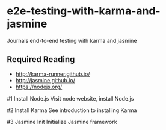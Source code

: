 # e2e-testing-with-karma-and-jasmine
Journals end-to-end testing with karma and jasmine

## Required Reading
- http://karma-runner.github.io/
- http://jasmine.github.io/
- https://nodejs.org/

#1 Install Node.js
Visit node website, install Node.js

#2 Install Karma
See introduction to installing Karma

#3 Jasmine Init
Initialize Jasmine framework
